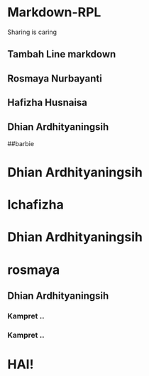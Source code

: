 # Markdown-RPL
Sharing is caring

## Tambah Line markdown

## Rosmaya Nurbayanti
## Hafizha Husnaisa
## Dhian Ardhityaningsih


##barbie

# Dhian Ardhityaningsih

# Ichafizha
# Dhian Ardhityaningsih
# rosmaya

## Dhian Ardhityaningsih


### Kampret ..

### Kampret ..

# HAI!